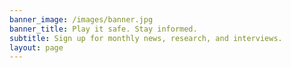 ```yaml
---
banner_image: /images/banner.jpg
banner_title: Play it safe. Stay informed.
subtitle: Sign up for monthly news, research, and interviews.
layout: page
---
```

<div>
  <!--[if lte IE 8]>
  <script charset="utf-8" type="text/javascript" src="//js.hsforms.net/forms/v2-legacy.js"></script>
  <![endif]-->
  <script charset="utf-8" type="text/javascript" src="//js.hsforms.net/forms/v2.js"></script>
  <script>
    hbspt.forms.create({
      portalId: '2312887',
      formId: '0aba9475-1409-4ad4-87f1-30370bc575f7',
      onFormReady: function ($form) {
        $form.find('.hs-button')
            .attr('class', '')
            .addClass('btn')
            .addClass('btn-primary');
      },
      onFormSubmit: function ($form, ctx){
        $form.prepend('<div class="alert alert-success">Thank you for signing up!</div>');
      }
    });
  </script>
</div>
